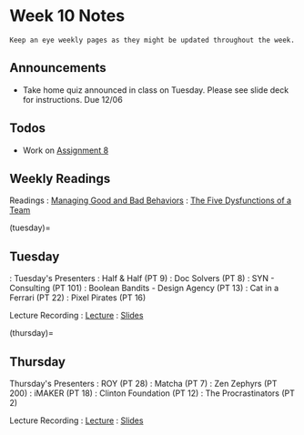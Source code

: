 
# Week 10 Notes

```{note}
Keep an eye weekly pages as they might be updated throughout the week.
```

## Announcements

* Take home quiz announced in class on Tuesday. Please see slide deck for instructions. Due 12/06

## Todos

* Work on [Assignment 8](a8.md) 

## Weekly Readings

Readings
: <a href="https://canvas.eee.uci.edu/courses/56031/files/folder/Readings?preview=23882418">Managing Good and Bad Behaviors</a> 
: <a href="https://canvas.eee.uci.edu/courses/56031/files/folder/Readings?preview=23882421">The Five Dysfunctions of a Team</a> 

(tuesday)=
## Tuesday

: Tuesday's Presenters
: Half & Half (PT 9)
: Doc Solvers (PT 8)
: SYN - Consulting (PT 101)
: Boolean Bandits - Design Agency (PT 13)
: Cat in a Ferrari (PT 22)
: Pixel Pirates (PT 16)


Lecture Recording
: [Lecture](https://uci.yuja.com/V/Video?v=9260551&node=39579500&a=51602244&autoplay=1)
: [Slides](https://docs.google.com/presentation/d/1XARIxBiZYiHgW8kmix1Pnx6L1YV_x6Q_gCDBEHKBCi4/edit?usp=sharing)


(thursday)=
## Thursday

Thursday's Presenters
: ROY (PT 28)
: Matcha (PT 7)
: Zen Zephyrs (PT 200)
: iMAKER (PT 18)
: Clinton Foundation (PT 12)
: The Procrastinators (PT 2)

Lecture Recording
: [Lecture]()
: [Slides](https://docs.google.com/presentation/d/1lOtBNZ-H6Jal58RfykrTjaHPgAto_llg9hVMUzCUsNI/edit?usp=sharing)
